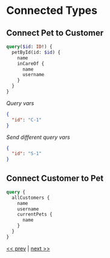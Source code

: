 # Connected Types

## Connect Pet to Customer

```graphql
query($id: ID!) {
  petById(id: $id) {
    name
    inCareOf {
      name
      username
    }
  }
}
```

_Query vars_

```json
{
  "id": "C-1"
}
```

_Send different query vars_

```json
{
  "id": "S-1"
}
```

## Connect Customer to Pet

```graphql
query {
  allCustomers {
    name
    username
    currentPets {
      name
    }
  }
}
```

[<< prev](https://github.com/MoonHighway/sample-instructor-guide/blob/master/GraphQL/Day1-GraphQLKickoff/notes/AM1-QueryLanguage/06-pet-library-variables.md) | [next >>](https://github.com/MoonHighway/sample-instructor-guide/blob/master/GraphQL/Day1-GraphQLKickoff/notes/AM1-QueryLanguage/08-pet-library-operation-names.md)
